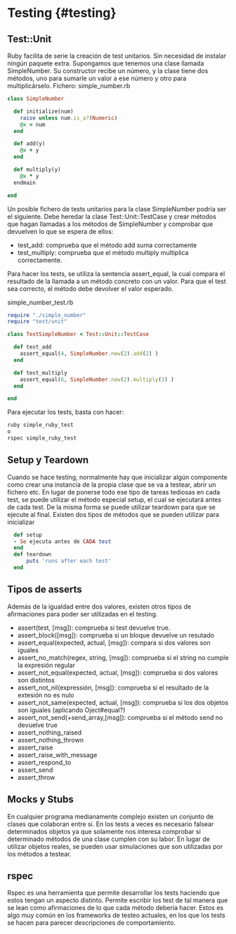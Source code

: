 # Testing {#testing}

## Test::Unit
Ruby facilita de serie la creación de test unitarios. Sin necesidad de instalar ningún paquete extra.
Supongamos que tenemos una clase llamada SimpleNumber. Su constructor recibe un número, y la clase tiene dos métodos, uno para sumarle un valor a ese número y otro para multiplicárselo.
Fichero: simple_number.rb
```ruby
class SimpleNumber

  def initialize(num)
    raise unless num.is_a?(Numeric)
    @x = num
  end

  def add(y)
    @x + y
  end

  def multiply(y)
    @x * y
  endmain

end
```
Un posible fichero de tests unitarios para la clase SimpleNumber podría ser el siguiente. Debe heredar la clase
Test::Unit::TestCase y crear métodos que hagan llamadas a los métodos de SimpleNumber y comprobar que devuelven lo que se espera de ellos:
- test_add: comprueba que el método add suma correctamente
- test_multiply: comprueba que el método multiply multiplica correctamente.

Para hacer los tests, se utiliza la sentencia assert_equal, la cual compara el resultado de la llamada a un método concreto con un valor. Para que el test sea correcto, el método debe devolver el valor esperado.

simple_number_test.rb
```ruby
require "./simple_number"
require "test/unit"

class TestSimpleNumber < Test::Unit::TestCase

  def test_add
    assert_equal(4, SimpleNumber.new(2).add(2) )
  end

  def test_multiply
    assert_equal(6, SimpleNumber.new(2).multiply(3) )
  end

end
```
Para ejecutar los tests, basta con hacer:
```bash
ruby simple_ruby_test
o
rspec simple_ruby_test
```

## Setup y Teardown
Cuando se hace testing, normalmente hay que inicializar algún componente como crear una instancia de la propia clase que se va a testear, abrir un fichero etc. En lugar de ponerse todo ese tipo de tareas tediosas en cada test, se puede utilizar el método especial setup, el cual se ejecutará antes de cada test.
De la misma forma se puede utilizar teardown para que se ejecute al final.
Existen dos tipos de métodos que se pueden utilizar para inicializar
```ruby
  def setup
  - Se ejecuta antes de CADA test
  end
  def teardown
      puts 'runs after each test'
  end
```
## Tipos de asserts
Además de la igualdad entre dos valores, existen otros tipos de afirmaciones para poder ser utilizadas en el testing.

- assert(test, [msg]): comprueba si test devuelve true.
- assert_block([msg]): comprueba si un bloque devuelve un resutado
- assert_equal(expected, actual, [msg]): compara si dos valores son iguales
- assert_no_match(regex, string, [msg]): comprueba si el string no cumple la expresión regular
- assert_not_equal(expected, actual, [msg]): comprueba si dos valores son distintos
- assert_not_nil(expressión, [msg]): comprueba si el resultado de la extesión no es nulo
- assert_not_same(expected, actual, [msg]): comprueba si los dos objetos son iguales (aplicando Oject#equal?)
- assert_not_send(+send_array,[msg]): comprueba si el método send no devuelve true
- assert_nothing_raised
- assert_nothing_thrown
- assert_raise
- assert_raise_with_message
- assert_respond_to
- assert_send
- assert_throw

## Mocks y Stubs
En cualquier programa medianamente complejo existen un conjunto de clases que colaboran entre si.
En los tests a veces es necesario falsear determinados objetos ya que solamente nos interesa comprobar si determinado métodos de una clase cumplen con su labor. En lugar de utilizar objetos reales, se pueden usar simulaciones que son utilizadas
por los métodos a testear.


## rspec
Rspec es una herramienta que permite desarrollar los tests haciendo que estos tengan
un aspecto distinto. Permite escribir los test de tal manera que se lean como afirmaciones de lo que cada método debería hacer. Estos es algo muy común en los frameworks de testeo actuales, en los que los tests se hacen para parecer descripciones de comportamiento.
